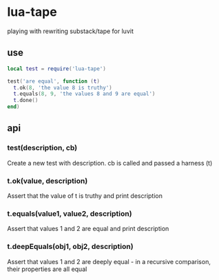 # lua-tape
playing with rewriting substack/tape for luvit

## use

```lua
local test = require('lua-tape')

test('are equal', function (t)
  t.ok(8, 'the value 8 is truthy')
  t.equals(8, 9, 'the values 8 and 9 are equal')
  t.done()
end)
```

## api

### test(description, cb)
Create a new test with description. cb is called and passed a harness (t)

### t.ok(value, description)
Assert that the value of t is truthy and print description

### t.equals(value1, value2, description)
Assert that values 1 and 2 are equal and print description

### t.deepEquals(obj1, obj2, description)
Assert that values 1 and 2 are deeply equal - in a recursive comparison, their properties are all equal
